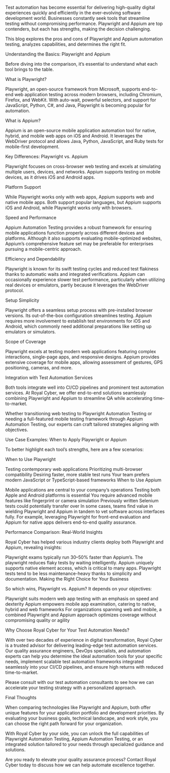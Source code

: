Test automation has become essential for delivering high-quality digital experiences quickly and efficiently in the ever-evolving software development world. Businesses constantly seek tools that streamline testing without compromising performance. Playwright and Appium are top contenders, but each has strengths, making the decision challenging.

This blog explores the pros and cons of Playwright and Appium automation testing, analyzes capabilities, and determines the right fit.

Understanding the Basics: Playwright and Appium

Before diving into the comparison, it’s essential to understand what each tool brings to the table.

What is Playwright?

Playwright, an open-source framework from Microsoft, supports end-to-end web application testing across modern browsers, including Chromium, Firefox, and WebKit. With auto-wait, powerful selectors, and support for JavaScript, Python, C#, and Java, Playwright is becoming popular for automation.

What is Appium?

Appium is an open-source mobile application automation tool for native, hybrid, and mobile web apps on iOS and Android. It leverages the WebDriver protocol and allows Java, Python, JavaScript, and Ruby tests for mobile-first development.

Key Differences: Playwright vs. Appium

Playwright focuses on cross-browser web testing and excels at simulating multiple users, devices, and networks. Appium supports testing on mobile devices, as it drives iOS and Android apps.

Platform Support

While Playwright works only with web apps, Appium supports web and native mobile apps. Both support popular languages, but Appium supports iOS and Android, while Playwright works only with browsers.

Speed and Performance

Appium Automation Testing provides a robust framework for ensuring mobile applications function properly across different devices and platforms. Although it also supports evaluating mobile-optimized websites, Appium’s comprehensive feature set may be preferable for enterprises pursuing a mobile-centric approach.

Efficiency and Dependability

Playwright is known for its swift testing cycles and reduced test flakiness thanks to automatic waits and integrated verifications. Appium can occasionally experience slower test performance, particularly when utilizing real devices or emulators, partly because it leverages the WebDriver protocol.

Setup Simplicity

Playwright offers a seamless setup process with pre-installed browser versions. Its out-of-the-box configuration streamlines testing. Appium requires more involvement to establish test environments for iOS and Android, which commonly need additional preparations like setting up emulators or simulators.

Scope of Coverage

Playwright excels at testing modern web applications featuring complex interactions, single-page apps, and responsive designs. Appium provides extensive coverage for mobile apps, allowing assessment of gestures, GPS positioning, cameras, and more.

Integration with Test Automation Services

Both tools integrate well into CI/CD pipelines and prominent test automation services. At Royal Cyber, we offer end-to-end solutions seamlessly combining Playwright and Appium to streamline QA while accelerating time-to-market.

Whether transitioning web testing to Playwright Automation Testing or needing a full-featured mobile testing framework through Appium Automation Testing, our experts can craft tailored strategies aligning with objectives.

Use Case Examples: When to Apply Playwright or Appium

To better highlight each tool’s strengths, here are a few scenarios:

When to Use Playwright

Testing contemporary web applications
Prioritizing multi-browser compatibility
Desiring faster, more stable test runs
Your team prefers modern JavaScript or TypeScript-based frameworks
When to Use Appium

Mobile applications are central to your company’s operations
Testing both Apple and Android platforms is essential
You require advanced mobile features like fingerprint or camera simulation
Previously written Selenium tests could potentially transfer over
In some cases, teams find value in wielding Playwright and Appium in tandem to vet software across interfaces fully. For example, leveraging Playwright for front-end evaluation and Appium for native apps delivers end-to-end quality assurance.

Performance Comparison: Real-World Insights

Royal Cyber has helped various industry clients deploy both Playwright and Appium, revealing insights:

Playwright exams typically run 30–50% faster than Appium’s.
The playwright reduces flaky tests by waiting intelligently.
Appium uniquely supports native element access, which is critical to many apps.
Playwright tests tend to be less maintenance-heavy thanks to simplicity and documentation.
Making the Right Choice for Your Business

So which wins, Playwright vs. Appium? It depends on your objectives:

Playwright suits modern web app testing with an emphasis on speed and dexterity
Appium empowers mobile app examination, catering to native, hybrid and web frameworks
For organizations spanning web and mobile, a combined Playwright and Appium approach optimizes coverage without compromising quality or agility

Why Choose Royal Cyber for Your Test Automation Needs?

With over two decades of experience in digital transformation, Royal Cyber is a trusted advisor for delivering leading-edge test automation services. Our quality assurance engineers, DevOps specialists, and automation experts can help you determine the ideal automation tools for your specific needs, implement scalable test automation frameworks integrated seamlessly into your CI/CD pipelines, and ensure high returns with reduced time-to-market.

Please consult with our test automation consultants to see how we can accelerate your testing strategy with a personalized approach.

Final Thoughts

When comparing technologies like Playwright and Appium, both offer unique features for your application portfolio and development priorities. By evaluating your business goals, technical landscape, and work style, you can choose the right path forward for your organization.

With Royal Cyber by your side, you can unlock the full capabilities of Playwright Automation Testing, Appium Automation Testing, or an integrated solution tailored to your needs through specialized guidance and solutions.

Are you ready to elevate your quality assurance process? Contact Royal Cyber today to discuss how we can help automate excellence together.
